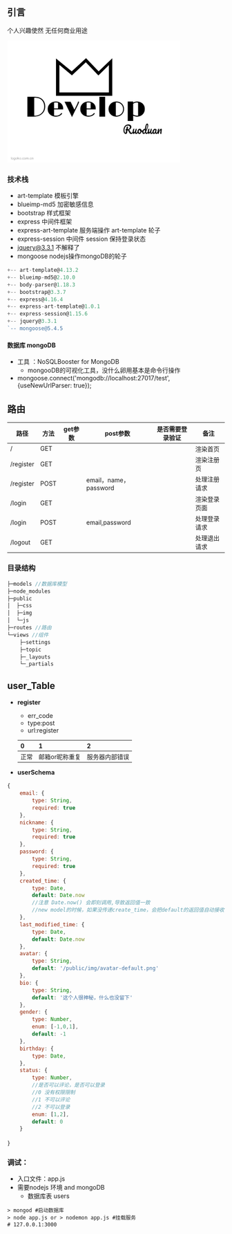 ## 引言

个人兴趣使然 无任何商业用途

![logo](https://github.com/Chad97/Community/blob/master/public/img/logo3.png)

###  技术栈

- art-template 模板引擎
- blueimp-md5 加密敏感信息
- bootstrap 样式框架
- express 中间件框架
- express-art-template 服务端操作 art-template 轮子
- express-session 中间件 session 保持登录状态
- jquery@3.3.1 不解释了
- mongoose  nodejs操作mongoDB的轮子



```js
+-- art-template@4.13.2
+-- blueimp-md5@2.10.0
+-- body-parser@1.18.3
+-- bootstrap@3.3.7
+-- express@4.16.4
+-- express-art-template@1.0.1
+-- express-session@1.15.6
+-- jquery@3.3.1
`-- mongoose@5.4.5
```



#### 数据库 mongoDB

- 工具 ：NoSQLBooster for MongoDB 
  + mongooDB的可视化工具，没什么卵用基本是命令行操作
- mongoose.connect('mongodb://localhost:27017/test', {useNewUrlParser: true});

## 路由



| 路径      | 方法 | get参数 | post参数              | 是否需要登录验证 | 备注         |
| --------- | ---- | ------- | --------------------- | ---------------- | ------------ |
| /         | GET  |         |                       |                  | 渲染首页     |
| /register | GET  |         |                       |                  | 渲染注册页   |
| /register | POST |         | email，name，password |                  | 处理注册请求 |
| /login    | GET  |         |                       |                  | 渲染登录页面 |
| /login    | POST |         | email,password        |                  | 处理登录请求 |
| /logout   | GET  |         |                       |                  | 处理退出请求 |



### 目录结构

```js
├─models //数据库模型
├─node_modules 
├─public 
│  ├─css
│  ├─img
│  └─js
├─routes //路由
└─views //组件
    ├─settings
    ├─topic
    ├─_layouts
    └─_partials

```





## user_Table

- **register**

  + err_code
  + type:post
  + url:register

  | 0    | 1              | 2              |
  | ---- | :------------- | -------------- |
  | 正常 | 邮箱or昵称重复 | 服务器内部错误 |

  



-  **userSchema**

```js
{
    email: {
        type: String,
        required: true
    },
    nickname: {
        type: String,
        required: true
    },
    password: {
        type: String,
        required: true
    },
    created_time: {
        type: Date,
        default: Date.now
        //注意 Date.now() 会即刻调用,导致返回值一致
        //new model的时候，如果没传递create_time，会把default的返回值自动接收
    },
    last_modified_time: {
        type: Date,
        default: Date.now
    },
    avatar: {
        type: String,
        default: '/public/img/avatar-default.png'
    },
    bio: {
        type: String,
        default: '这个人很神秘，什么也没留下'
    },
    gender: {
        type: Number,
        enum: [-1,0,1],
        default: -1
    },
    birthday: {
        type: Date,
    },
    status: {
        type: Number,
        //是否可以评论，是否可以登录
        //0 没有权限限制
        //1 不可以评论
        //2 不可以登录
        enum: [1,2],
        default: 0
    }

}
```



### 调试：

- 入口文件：app.js
- 需要nodejs 环境 and mongoDB 
  + 数据库表 users

```shell
> mongod #启动数据库
> node app.js or > nodemon app.js #挂载服务
# 127.0.0.1:3000
```



